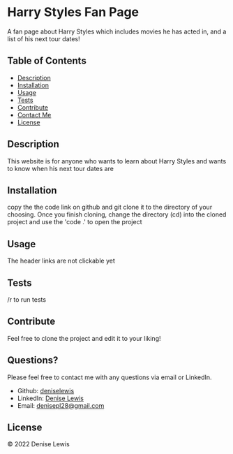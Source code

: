 # Harry Styles Fan Page



A fan page about Harry Styles which includes movies he has acted in, and a list of his next tour dates!

## Table of Contents

- [Description](#description)
- [Installation](#installation)
- [Usage](#usage)
- [Tests](#tests)
- [Contribute](#contribute)
- [Contact Me](#questions)
- [License](#license)

## Description

This website is for anyone who wants to learn about Harry Styles and wants to know when his next tour dates are

## Installation

copy the the code link on github and git clone it to the directory of your choosing. Once you finish cloning, change the directory (cd) into the cloned project and use the 'code .' to open the project

## Usage

The header links are not clickable yet

## Tests

/r to run tests

## Contribute

Feel free to clone the project and edit it to your liking!

## Questions?

Please feel free to contact me with any questions via email or LinkedIn.

- Github: [deniselewis](https://github.com/deniselewis)
- LinkedIn: [Denise Lewis](https://www.linkedin.com/in/deniselewis12/)
- Email: [denisepl28@gmail.com](mailto:denisepl28@gmail.com)

## License



&copy; 2022 Denise Lewis
